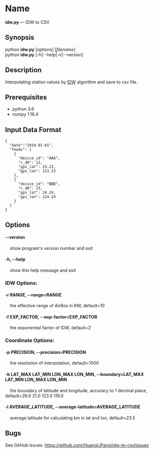 # Name
**idw.py<i></i>** — IDW to CSV

## Synopsis
python **idw.<i></i>py** \[options] \[_filename_]  
python **idw.<i></i>py** \[-h|--help|-v|--version]

## Description

Interpolating station values by [IDW](http://www.gitta.info/ContiSpatVar/de/html/Interpolatio_learningObject2.xhtml) algorithm and save to csv file.

## Prerequisites

* python 3.6
* numpy  1.16.4

## Input Data Format
```
{
  "date":"2019-01-01",
  "feeds": [
    {
      "device_id": "AAA",
      "c_d0": 12, 
      "gps_lat": 23.23,
      "gps_lon": 123.23
    },
    {
      "device_id": "BBB",
      "c_d0": 23,
      "gps_lat": 24.24,
      "gps_lon": 124.24
    }
  ]
}
```
## Options
#### --version 
&nbsp;&nbsp;&nbsp;&nbsp;show program's version number and exit

#### -h, --help
&nbsp;&nbsp;&nbsp;&nbsp;show this help message and exit

### IDW Options:

#### -r RANGE, --range=RANGE
&nbsp;&nbsp;&nbsp;&nbsp;the effective range of AirBox in KM, default=10

#### -f EXP_FACTOR, --exp-factor=EXP_FACTOR
&nbsp;&nbsp;&nbsp;&nbsp;the exponential factor of IDW, default=2

### Coordinate Options:
#### -p PRECISION, --precision=PRECISION
&nbsp;&nbsp;&nbsp;&nbsp;the resolution of interpolation, default=1000

#### -b LAT_MAX LAT_MIN LON_MAX LON_MIN, --boundary=LAT_MAX LAT_MIN LON_MAX LON_MIN
&nbsp;&nbsp;&nbsp;&nbsp;the boundary of latitude and longitude, accuracy to 1 decimal place, default=26.0 21.0 123.0 119.0

#### -l AVERAGE_LATITUDE, --average-latitude=AVERAGE_LATITUDE
&nbsp;&nbsp;&nbsp;&nbsp;average latitude for calculating km in lat and lon, default=23.5

## Bugs
See GitHub Issues: <https://github.com/HuangLiPang/idw-to-csv/issues>
